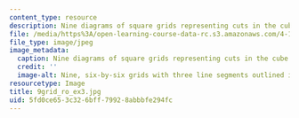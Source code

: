 ```yaml
---
content_type: resource
description: Nine diagrams of square grids representing cuts in the cube.
file: /media/https%3A/open-learning-course-data-rc.s3.amazonaws.com/4-111-introduction-to-architecture-environmental-design-spring-2014/5fd0ce653c326bff79928abbbfe294fc_9grid_ro_ex3.jpg
file_type: image/jpeg
image_metadata:
  caption: Nine diagrams of square grids representing cuts in the cube.
  credit: ''
  image-alt: Nine, six-by-six grids with three line segments outlined in each.
resourcetype: Image
title: 9grid_ro_ex3.jpg
uid: 5fd0ce65-3c32-6bff-7992-8abbbfe294fc
---
```

